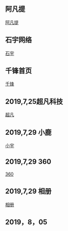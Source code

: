 ## 阿凡提
<a href="https://muyun123.github.io/day5/html/afanti.html">阿凡提</a>

## 石宇网络
<a href="https://muyun123.github.io/day4/html/siyu.html">石宇</a>

## 千锋首页
<a href="https://muyun123.github.io/day4/html/qianf.html">千锋</a>

## 2019,7,25超凡科技

<a href="https://muyun123.github.io/chaofan/html/chaofan.html">超凡</a>

## 2019,7,29 小鹿

<a href="https://muyun123.github.io/day9/html/xiaolu.html">小宇</a>

## 2019,7,29 360

<a href="https://muyun123.github.io/day08/code/html/360.html">360</a>

## 2019,7,29 相册

<a href="https://muyun123.github.io/day08/code/html/photo.html">相册</a>

## 2019，8，05